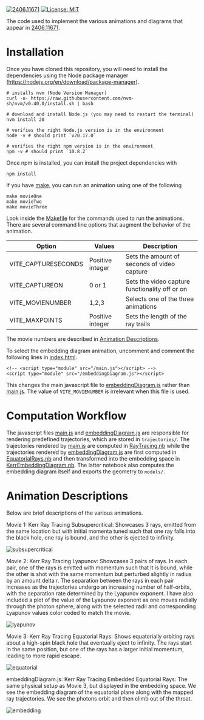 [![2406.11671](https://img.shields.io/badge/arXiv-2406.11671-b31b1b.svg)](https://arxiv.org/abs/2406.11671) 
[![License: MIT](https://img.shields.io/badge/License-MIT-yellow.svg)](LICENSE)

The code used to implement the various animations and diagrams that appear in
[2406.11671](https://arxiv.org/abs/2406.11671).

# Installation

Once you have cloned this repository, you will need to install the dependencies
using the Node package manager (https://nodejs.org/en/download/package-manager).

```
# installs nvm (Node Version Manager)
curl -o- https://raw.githubusercontent.com/nvm-sh/nvm/v0.40.0/install.sh | bash

# download and install Node.js (you may need to restart the terminal)
nvm install 20

# verifies the right Node.js version is in the environment
node -v # should print `v20.17.0`

# verifies the right npm version is in the environment
npm -v # should print `10.8.2`
```

Once npm is installed, you can install the project dependencies with 

```
npm install
```

If you have [make](https://www.gnu.org/software/make/), you can run an animation using
one of the following

```
make movieOne
make movieTwo
make movieThree
```

Look inside the [Makefile](Makefile) for the commands used to run the animations. There 
are several command line options that augment the behavior of the animation.

| Option       | Values | Description    |
|------------|-----|---------------|
| VITE_CAPTURESECONDS  | Positive integer | Sets the amount of seconds of video capture |
| VITE_CAPTUREON | 0 or 1  | Sets the video capture functionality off or on |
| VITE_MOVIENUMBER | 1,2,3  | Selects one of the three animations |
| VITE_MAXPOINTS | Positive integer  | Sets the length of the ray trails |

The movie numbers are described in [Animation Descriptions](#animation-descriptions).

To select the embedding diagram animation, uncomment and comment the following lines 
in [index.html](index.html).

```
<!-- <script type="module" src="/main.js"></script> -->
<script type="module" src="/embeddingDiagram.js"></script> 
```

This changes the main javascript file to [embeddingDiagram.js](embeddingDiagram.js) rather than
[main.js](main.js). The value of `VITE_MOVIENUMBER` is irrelevant when this file is 
used.


# Computation Workflow

The javascript files [main.js](main.js) and
[embeddingDiagram.js](embeddingDiagram.js) are responsible for rendering
predefined trajectories, which are stored in `trajectories/`. The
trajectories rendered by [main.js](main.js) are computed in [RayTracing.nb](RayTracing.nb) while 
the trajectories rendered by [embeddingDiagram.js](embeddingDiagram.js) are first computed in 
[EquatorialRays.nb](EquatorialRays.nb) and then transformed into the embedding space in 
[KerrEmbeddingDiagram.nb](KerrEmbeddingDiagram.nb). The latter notebook also computes the 
embedding diagram itself and exports the geometry to `models/`.

# Animation Descriptions

Below are brief descriptions of the various animations.

Movie 1: Kerr Ray Tracing Subsupercritical:
Showcases 3 rays, emitted from the same location but with initial momenta tuned
such that one ray falls into the black hole, one ray is bound, and the other is
ejected to infinity.

![subsupercritical](gifs/krt-subsupercritical.gif)

Movie 2: Kerr Ray Tracing Lyapunov:
Showcases 3 pairs of rays. In each pair, one of the rays is emitted with
momentum such that it is bound, while the other is shot with the same momentum
but perturbed slightly in radius by an amount delta r. The separation between
the rays in each pair increases as the trajectories undergo an increasing
number of half-orbits, with the separation rate determined by the Lyapunov
exponent. I have also included a plot of the value of the Lyapunov exponent as
one moves radially through the photon sphere, along with the selected radii and
corresponding Lyapunov values color coded to match the movie.

![lyapunov](gifs/krt-lyapunov.gif)

Movie 3: Kerr Ray Tracing Equatorial Rays:
Shows equatorially orbiting rays about a high-spin black hole that eventually
eject to infinity. The rays start in the same position, but one of the rays has
a larger initial momentum, leading to more rapid escape. 

![equatorial](gifs/krt-equatorial-rays.gif)

embeddingDiagram.js: Kerr Ray Tracing Embedded Equatorial Rays:
The same physical setup as Movie 3, but displayed in the embedding space.
We see the embedding diagram of the equatorial plane along with the mapped ray
trajectories. We see the photons orbit and then climb out of the throat.

![embedding](gifs/krt-embeddingDiagram.gif)
